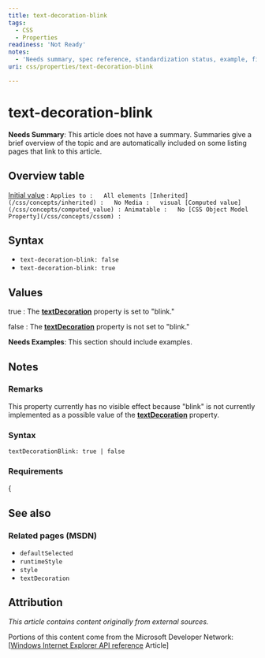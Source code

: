 ```yaml
---
title: text-decoration-blink
tags:
  - CSS
  - Properties
readiness: 'Not Ready'
notes:
  - 'Needs summary, spec reference, standardization status, example, fix table coding in Notes, fix broken link'
uri: css/properties/text-decoration-blink

---
```

# text-decoration-blink

**Needs Summary**: This article does not have a summary. Summaries give a brief overview of the topic and are automatically included on some listing pages that link to this article.

## Overview table

[Initial value](/css/concepts/initial_value)
:   ``
Applies to
:   All elements
[Inherited](/css/concepts/inherited)
:   No
Media
:   visual
[Computed value](/css/concepts/computed_value)
:
Animatable
:   No
[CSS Object Model Property](/css/concepts/cssom)
:   ``

## Syntax

-   `text-decoration-blink: false`
-   `text-decoration-blink: true`

## Values

true
:   The [**textDecoration**](/css/properties/text-decoration) property is set to "blink."

false
:   The [**textDecoration**](/css/properties/text-decoration) property is not set to "blink."

**Needs Examples**: This section should include examples.

## Notes

### Remarks

This property currently has no visible effect because "blink" is not currently implemented as a possible value of the [**textDecoration**](/css/properties/text-decoration) property.

### Syntax

`textDecorationBlink: true | false`

### Requirements

{

## See also

### Related pages (MSDN)

-   `defaultSelected`
-   `runtimeStyle`
-   `style`
-   `textDecoration`

## Attribution

*This article contains content originally from external sources.*

Portions of this content come from the Microsoft Developer Network: [[Windows Internet Explorer API reference](http://msdn.microsoft.com/en-us/library/ie/hh828809%28v=vs.85%29.aspx) Article]

